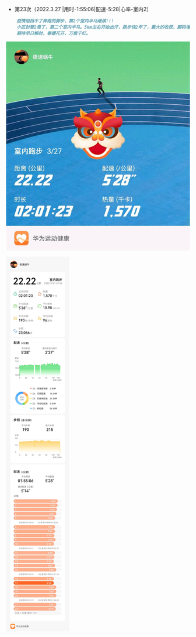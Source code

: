 - 第23次（2022.3.27 |用时-1:55:06|配速-5:28|心率-室内2）
```markdown
    疫情阻挡不了奔跑的脚步，第2个室内半马继续!!!
    小区封管2周了，第二个室内半马。5km左右开始出汗，跑步快2年了，最大的收获，脚码增大了一号加油，健康运动不停歇。
    期待早日解封，春暖花开，万紫千红。
``` 

![详情](./半马-20220327b.jpg)

![详情](./半马-20220327.jpg)
